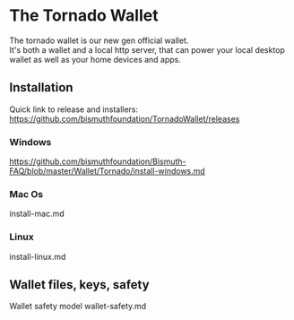 # The Tornado Wallet

The tornado wallet is our new gen official wallet.  
It's both a wallet and a local http server, that can power your local desktop wallet as well as your home devices and apps.

## Installation

Quick link to release and installers: https://github.com/bismuthfoundation/TornadoWallet/releases

### Windows

https://github.com/bismuthfoundation/Bismuth-FAQ/blob/master/Wallet/Tornado/install-windows.md

### Mac Os

install-mac.md

### Linux

install-linux.md

## Wallet files, keys, safety

Wallet safety model wallet-safety.md
